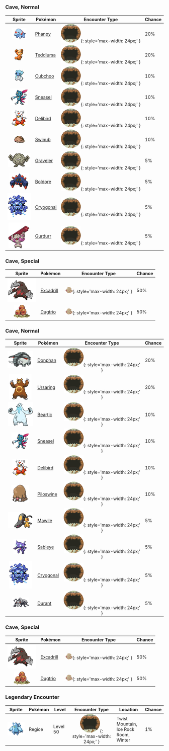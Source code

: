 

### Cave, Normal

| Sprite | Pokémon | Encounter Type | Chance |
| :---: | --- | :---: | --- |
| ![phanpy](../assets/sprites/phanpy/front.gif) | [Phanpy](../pokemon/phanpy.md/) | ![Cave, Normal](../assets/encounter_types/cave_normal.png){: style='max-width: 24px;' } | 20% |
| ![teddiursa](../assets/sprites/teddiursa/front.gif) | [Teddiursa](../pokemon/teddiursa.md/) | ![Cave, Normal](../assets/encounter_types/cave_normal.png){: style='max-width: 24px;' } | 20% |
| ![cubchoo](../assets/sprites/cubchoo/front.gif) | [Cubchoo](../pokemon/cubchoo.md/) | ![Cave, Normal](../assets/encounter_types/cave_normal.png){: style='max-width: 24px;' } | 10% |
| ![sneasel](../assets/sprites/sneasel/front.gif) | [Sneasel](../pokemon/sneasel.md/) | ![Cave, Normal](../assets/encounter_types/cave_normal.png){: style='max-width: 24px;' } | 10% |
| ![delibird](../assets/sprites/delibird/front.gif) | [Delibird](../pokemon/delibird.md/) | ![Cave, Normal](../assets/encounter_types/cave_normal.png){: style='max-width: 24px;' } | 10% |
| ![swinub](../assets/sprites/swinub/front.gif) | [Swinub](../pokemon/swinub.md/) | ![Cave, Normal](../assets/encounter_types/cave_normal.png){: style='max-width: 24px;' } | 10% |
| ![graveler](../assets/sprites/graveler/front.gif) | [Graveler](../pokemon/graveler.md/) | ![Cave, Normal](../assets/encounter_types/cave_normal.png){: style='max-width: 24px;' } | 5% |
| ![boldore](../assets/sprites/boldore/front.gif) | [Boldore](../pokemon/boldore.md/) | ![Cave, Normal](../assets/encounter_types/cave_normal.png){: style='max-width: 24px;' } | 5% |
| ![cryogonal](../assets/sprites/cryogonal/front.gif) | [Cryogonal](../pokemon/cryogonal.md/) | ![Cave, Normal](../assets/encounter_types/cave_normal.png){: style='max-width: 24px;' } | 5% |
| ![gurdurr](../assets/sprites/gurdurr/front.gif) | [Gurdurr](../pokemon/gurdurr.md/) | ![Cave, Normal](../assets/encounter_types/cave_normal.png){: style='max-width: 24px;' } | 5%

### Cave, Special

| Sprite | Pokémon | Encounter Type | Chance |
| :---: | --- | :---: | --- |
| ![excadrill](../assets/sprites/excadrill/front.gif) | [Excadrill](../pokemon/excadrill.md/) | ![Cave, Special](../assets/encounter_types/cave_special.png){: style='max-width: 24px;' } | 50% |
| ![dugtrio](../assets/sprites/dugtrio/front.gif) | [Dugtrio](../pokemon/dugtrio.md/) | ![Cave, Special](../assets/encounter_types/cave_special.png){: style='max-width: 24px;' } | 50%

### Cave, Normal

| Sprite | Pokémon | Encounter Type | Chance |
| :---: | --- | :---: | --- |
| ![donphan](../assets/sprites/donphan/front.gif) | [Donphan](../pokemon/donphan.md/) | ![Cave, Normal](../assets/encounter_types/cave_normal.png){: style='max-width: 24px;' } | 20% |
| ![ursaring](../assets/sprites/ursaring/front.gif) | [Ursaring](../pokemon/ursaring.md/) | ![Cave, Normal](../assets/encounter_types/cave_normal.png){: style='max-width: 24px;' } | 20% |
| ![beartic](../assets/sprites/beartic/front.gif) | [Beartic](../pokemon/beartic.md/) | ![Cave, Normal](../assets/encounter_types/cave_normal.png){: style='max-width: 24px;' } | 10% |
| ![sneasel](../assets/sprites/sneasel/front.gif) | [Sneasel](../pokemon/sneasel.md/) | ![Cave, Normal](../assets/encounter_types/cave_normal.png){: style='max-width: 24px;' } | 10% |
| ![delibird](../assets/sprites/delibird/front.gif) | [Delibird](../pokemon/delibird.md/) | ![Cave, Normal](../assets/encounter_types/cave_normal.png){: style='max-width: 24px;' } | 10% |
| ![piloswine](../assets/sprites/piloswine/front.gif) | [Piloswine](../pokemon/piloswine.md/) | ![Cave, Normal](../assets/encounter_types/cave_normal.png){: style='max-width: 24px;' } | 10% |
| ![mawile](../assets/sprites/mawile/front.gif) | [Mawile](../pokemon/mawile.md/) | ![Cave, Normal](../assets/encounter_types/cave_normal.png){: style='max-width: 24px;' } | 5% |
| ![sableye](../assets/sprites/sableye/front.gif) | [Sableye](../pokemon/sableye.md/) | ![Cave, Normal](../assets/encounter_types/cave_normal.png){: style='max-width: 24px;' } | 5% |
| ![cryogonal](../assets/sprites/cryogonal/front.gif) | [Cryogonal](../pokemon/cryogonal.md/) | ![Cave, Normal](../assets/encounter_types/cave_normal.png){: style='max-width: 24px;' } | 5% |
| ![durant](../assets/sprites/durant/front.gif) | [Durant](../pokemon/durant.md/) | ![Cave, Normal](../assets/encounter_types/cave_normal.png){: style='max-width: 24px;' } | 5%

### Cave, Special

| Sprite | Pokémon | Encounter Type | Chance |
| :---: | --- | :---: | --- |
| ![excadrill](../assets/sprites/excadrill/front.gif) | [Excadrill](../pokemon/excadrill.md/) | ![Cave, Special](../assets/encounter_types/cave_special.png){: style='max-width: 24px;' } | 50% |
| ![dugtrio](../assets/sprites/dugtrio/front.gif) | [Dugtrio](../pokemon/dugtrio.md/) | ![Cave, Special](../assets/encounter_types/cave_special.png){: style='max-width: 24px;' } | 50% |

### Legendary Encounter

| Sprite | Pokémon | Level | Encounter Type | Location | Chance |
| :---: | --- | --- | :---: | --- | --- |
| ![regice](../assets/sprites/regice/front.gif) | Regice | Level 50 | ![cave_normal](../assets/encounter_types/cave_normal.png){: style='max-width: 24px;' } | Twist Mountain,<br>Ice Rock Room,<br>Winter | 1% |
